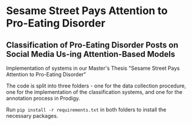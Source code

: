 # Sesame Street Pays Attention to Pro-Eating Disorder
## Classification of Pro-Eating Disorder Posts on Social Media Us-ing Attention-Based Models
Implementation of systems in our Master's Thesis "Sesame Street Pays Attention to Pro-Eating Disorder"

The code is split into three folders - one for the data collection procedure, one for the implementation of the classification systems, and one for the annotation process in Prodigy.

Run `pip install -r requirements.txt` in both folders to install the necessary packages.
